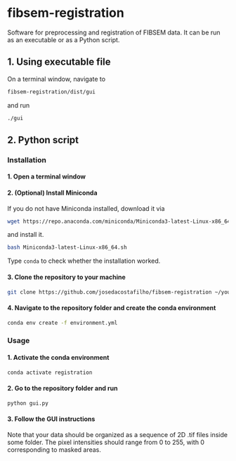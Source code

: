 # fibsem-registration

Software for preprocessing and registration of FIBSEM data. It can be run as an executable or as a Python script.

## 1. Using executable file
On a terminal window, navigate to 
```bash
fibsem-registration/dist/gui
```
and run
```bash
./gui
```

## 2. Python script

### Installation
#### 1. Open a terminal window
#### 2. (Optional) Install Miniconda
If you do not have Miniconda installed, download it via
```bash
wget https://repo.anaconda.com/miniconda/Miniconda3-latest-Linux-x86_64.sh
```
and install it.
```bash
bash Miniconda3-latest-Linux-x86_64.sh
```
Type `conda` to check whether the installation worked.
#### 3. Clone the repository to your machine
```bash
git clone https://github.com/josedacostafilho/fibsem-registration ~/your_folder
```
#### 4. Navigate to the repository folder and create the conda environment
```bash
conda env create -f environment.yml
```

### Usage
#### 1. Activate the conda environment
```bash
conda activate registration
```
#### 2. Go to the repository folder and run
```bash
python gui.py
```
#### 3. Follow the GUI instructions
Note that your data should be organized as a sequence of 2D .tif files inside some folder. The pixel intensities should range from 0 to 255, with 0 corresponding to masked areas.


